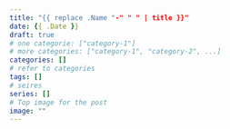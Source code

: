 ```yaml
---
title: "{{ replace .Name "-" " " | title }}"
date: {{ .Date }}
draft: true
# one categorie: ["category-1"] 
# more categories: ["category-1", "category-2", ...]
categories: []
# refer to categories
tags: []
# seires
series: []
# Top image for the post
image: ""
---
```



<!--more-->

